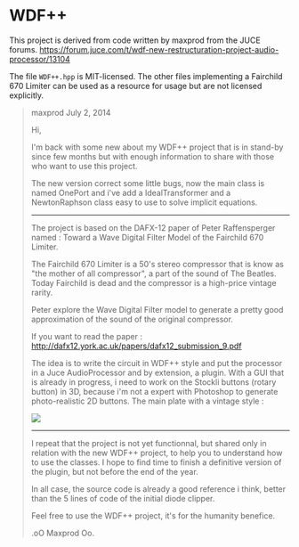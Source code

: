 # WDF++

This project is derived from code written by maxprod from the JUCE forums.
https://forum.juce.com/t/wdf-new-restructuration-project-audio-processor/13104

The file `WDF++.hpp` is MIT-licensed. The other files implementing a Fairchild 670 Limiter can be used as a resource for usage but are not licensed explicitly.

>maxprod
>July 2, 2014
>
>Hi,
>
>I'm back with some new about my WDF++ project that is in stand-by since few months but with enough information to share with those who want to use this project.
>
>The new version correct some little bugs, now the main class is named OnePort and i've add a IdealTransformer and a NewtonRaphson class easy to use to solve implicit equations.
>
>---
>
>The project is based on the DAFX-12 paper of Peter Raffensperger named : Toward a Wave Digital Filter Model of the Fairchild 670 Limiter.
>
>The Fairchild 670 Limiter is a 50's stereo compressor that is know as "the mother of all compressor", a part of the sound of The Beatles. Today Fairchild is dead and the compressor is a high-price vintage rarity.
>
>Peter explore the Wave Digital Filter model to generate a pretty good approximation of the sound of the original compressor.
>
>If you want to read the paper : http://dafx12.york.ac.uk/papers/dafx12_submission_9.pdf
>
>The idea is to write the circuit in WDF++ style and put the processor in a Juce AudioProcessor and by extension, a plugin. With a GUI that is already in progress, i need to work on the Stockli buttons (rotary button) in 3D, because i'm not a expert with Photoshop to generate photo-realistic 2D buttons. The main plate with a vintage style :
>
>![](http://img11.hostingpics.net/pics/787046Wavechild670.png)
>
>---
>
>I repeat that the project is not yet functionnal, but shared only in relation with the new WDF++ project, to help you to understand how to use the classes. I hope to find time to finish a definitive version of the plugin, but not before the end of the year.
>
>In all case, the source code is already a good reference i think, better than the 5 lines of code of the initial diode clipper.
>
>Feel free to use the WDF++ project, it's for the humanity benefice.
>
>.oO Maxprod Oo.